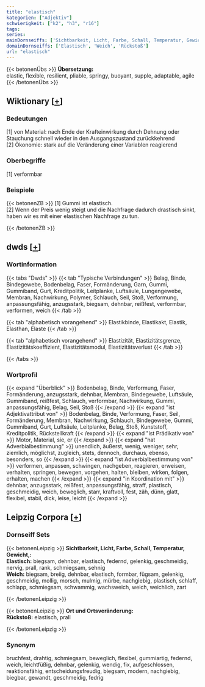 ```yaml
---
title: "elastisch"
kategorien: ["Adjektiv"]
schwierigkeit: ["k2", "h3", "r16"]
tags:
series:
mainDornseiffs: ['Sichtbarkeit, Licht, Farbe, Schall, Temperatur, Gewicht,', 'Ort und Ortsveränderung']
domainDornseiffs: ['Elastisch', 'Weich', 'Rückstoß']
url: "elastisch"
---
```


{{< betonenÜbs >}}
**Übersetzung:**  
elastic, flexible, resilient, pliable, springy, buoyant, supple, adaptable, agile  
{{< /betonenÜbs >}}

## Wiktionary [[+](https://de.wiktionary.org/wiki/elastisch)]

### Bedeutungen
[1] von Material: nach Ende der Krafteinwirkung durch Dehnung oder Stauchung schnell wieder in den Ausgangszustand zurückkehrend  
[2] Ökonomie: stark auf die Veränderung einer Variablen reagierend  

### Oberbegriffe
[1] verformbar  

### Beispiele
{{< betonenZB >}}
[1] Gummi ist elastisch.  
[2] Wenn der Preis wenig steigt und die Nachfrage dadurch drastisch sinkt, haben wir es mit einer elastischen Nachfrage zu tun.  

{{< /betonenZB >}}


## dwds [[+](https://www.dwds.de/wb/elastisch)]

### Wortinformation
{{< tabs "Dwds" >}}
{{< tab "Typische Verbindungen" >}}
Belag, Binde, Bindegewebe, Bodenbelag, Faser, Formänderung, Garn, Gummi, Gummiband, Gurt, Kreditpolitik, Leitplanke, Luftsäule, Lungengewebe, Membran, Nachwirkung, Polymer, Schlauch, Seil, Stoß, Verformung, anpassungsfähig, anzugsstark, biegsam, dehnbar, reißfest, verformbar, verformen, weich
{{< /tab >}}

{{< tab "alphabetisch vorangehend" >}}
Elastikbinde, Elastikakt, Elastik, Elasthan, Elaste
{{< /tab >}}

{{< tab "alphabetisch vorangehend" >}}
Elastizität, Elastizitätsgrenze, Elastizitätskoeffizient, Elastizitätsmodul, Elastizitätsverlust
{{< /tab >}}

{{< /tabs >}}

### Wortprofil
{{< expand "Überblick" >}} Bodenbelag, Binde, Verformung, Faser, Formänderung, anzugsstark, dehnbar, Membran, Bindegewebe, Luftsäule, Gummiband, reißfest, Schlauch, verformbar, Nachwirkung, Gummi, anpassungsfähig, Belag, Seil, Stoß {{< /expand >}}
{{< expand "ist Adjektivattribut von" >}} Bodenbelag, Binde, Verformung, Faser, Seil, Formänderung, Membran, Nachwirkung, Schlauch, Bindegewebe, Gummi, Gummiband, Gurt, Luftsäule, Leitplanke, Belag, Stoß, Kunststoff, Kreditpolitik, Rückstellkraft {{< /expand >}}
{{< expand "ist Prädikativ von" >}} Motor, Material, sie, er {{< /expand >}}
{{< expand "hat Adverbialbestimmung" >}} unendlich, äußerst, wenig, weniger, sehr, ziemlich, möglichst, zugleich, stets, dennoch, durchaus, ebenso, besonders, so {{< /expand >}}
{{< expand "ist Adverbialbestimmung von" >}} verformen, anpassen, schwingen, nachgeben, reagieren, erweisen, verhalten, springen, bewegen, vorgehen, halten, bleiben, wirken, folgen, erhalten, machen {{< /expand >}}
{{< expand "in Koordination mit" >}} dehnbar, anzugsstark, reißfest, anpassungsfähig, straff, plastisch, geschmeidig, weich, beweglich, starr, kraftvoll, fest, zäh, dünn, glatt, flexibel, stabil, dick, leise, leicht {{< /expand >}}

## Leipzig Corpora [[+](https://corpora.uni-leipzig.de/en/res?word=elastisch&corpusId=deu_newscrawl-public_2018)]

### Dornseiff Sets
{{< betonenLeipzig >}}
**Sichtbarkeit, Licht, Farbe, Schall, Temperatur, Gewicht,:**  
**Elastisch:** biegsam, dehnbar, elastisch, federnd, gelenkig, geschmeidig, nervig, prall, rank, schmiegsam, sehnig  
**Weich:** biegsam, breiig, dehnbar, elastisch, formbar, fügsam, gelenkig, geschmeidig, mollig, morsch, mulmig, mürbe, nachgiebig, plastisch, schlaff, schlapp, schmiegsam, schwammig, wachsweich, weich, weichlich, zart  

{{< /betonenLeipzig >}}


{{< betonenLeipzig >}}
**Ort und Ortsveränderung:**  
**Rückstoß:** elastisch, prall  

{{< /betonenLeipzig >}}

### Synonym
bruchfest, drahtig, schmiegsam, beweglich, flexibel, gummiartig, federnd, weich, leichtfüßig, dehnbar, gelenkig, wendig, fix, aufgeschlossen, reaktionsfähig, entscheidungsfreudig, biegsam, modern, nachgiebig, biegbar, gewandt, geschmeidig, fedrig

